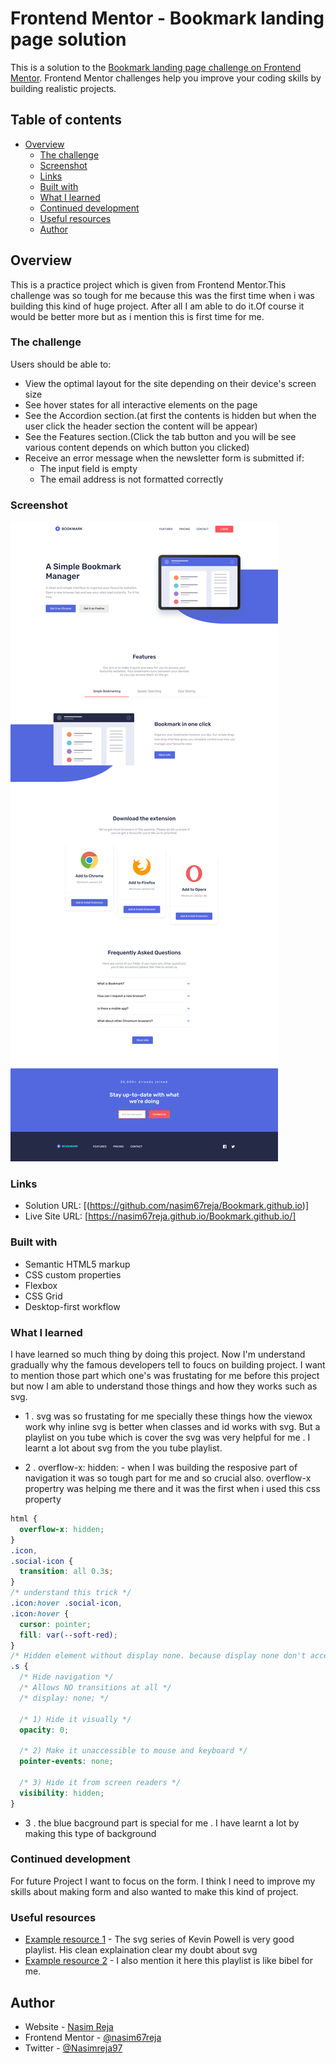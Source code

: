 # Frontend Mentor - Bookmark landing page solution

This is a solution to the [Bookmark landing page challenge on Frontend Mentor](https://www.frontendmentor.io/challenges/bookmark-landing-page-5d0b588a9edda32581d29158). Frontend Mentor challenges help you improve your coding skills by building realistic projects.

## Table of contents

- [Overview](#overview)
  - [The challenge](#the-challenge)
  - [Screenshot](#screenshot)
  - [Links](#links)
  - [Built with](#built-with)
  - [What I learned](#what-i-learned)
  - [Continued development](#continued-development)
  - [Useful resources](#useful-resources)
  - [Author](#author)

## Overview

This is a practice project which is given from Frontend Mentor.This challenge was so tough for me because this was the first time when i was building this kind of huge project. After all I am able to do it.Of course it would be better more but as i mention this is first time for me.

### The challenge

Users should be able to:

- View the optimal layout for the site depending on their device's screen size
- See hover states for all interactive elements on the page
- See the Accordion section.(at first the contents is hidden but when the user click the header section the content will be appear)
- See the Features section.(Click the tab button and you will be see various content depends on which button you clicked)
- Receive an error message when the newsletter form is submitted if:
  - The input field is empty
  - The email address is not formatted correctly

### Screenshot

![](images/screenshot.png)

### Links

- Solution URL: [(https://github.com/nasim67reja/Bookmark.github.io)]
- Live Site URL: [https://nasim67reja.github.io/Bookmark.github.io/]

### Built with

- Semantic HTML5 markup
- CSS custom properties
- Flexbox
- CSS Grid
- Desktop-first workflow

### What I learned

I have learned so much thing by doing this project. Now I'm understand gradually why the famous developers tell to foucs on building project. I want to mention those part which one's was frustating for me before this project but now I am able to understand those things and how they works such as svg.

- 1 . svg was so frustating for me specially these things how the viewox work why inline svg is better when classes and id works with svg. But a playlist on you tube which is cover the svg was very helpful for me . I learnt a lot about svg from the you tube playlist.

- 2 . overflow-x: hidden: - when I was building the resposive part of navigation it was so tough part for me and so crucial also. overflow-x propertry was helping me there and it was the first when i used this css property

```css
html {
  overflow-x: hidden;
}
.icon,
.social-icon {
  transition: all 0.3s;
}
/* understand this trick */
.icon:hover .social-icon,
.icon:hover {
  cursor: pointer;
  fill: var(--soft-red);
}
/* Hidden element without display none. because display none don't accept the property transition */
.s {
  /* Hide navigation */
  /* Allows NO transitions at all */
  /* display: none; */

  /* 1) Hide it visually */
  opacity: 0;

  /* 2) Make it unaccessible to mouse and keyboard */
  pointer-events: none;

  /* 3) Hide it from screen readers */
  visibility: hidden;
}
```

- 3 . the blue bacground part is special for me . I have learnt a lot by making this type of background

### Continued development

For future Project I want to focus on the form. I think I need to improve my skills about making form and also wanted to make this kind of project.

### Useful resources

- [Example resource 1](https://www.youtube.com/watch?v=ZJSCl6XEdP8) - The svg series of Kevin Powell is very good playlist. His clean explaination clear my doubt about svg
- [Example resource 2](https://www.udemy.com/course/design-and-develop-a-killer-website-with-html5-and-css3/) - I also mention it here this playlist is like bibel for me.

## Author

- Website - [Nasim Reja](https://www.your-site.com)
- Frontend Mentor - [@nasim67reja](https://www.frontendmentor.io/profile/@nasim67reja)
- Twitter - [@Nasimreja97](https://www.twitter.com/@Nasimreja97)
